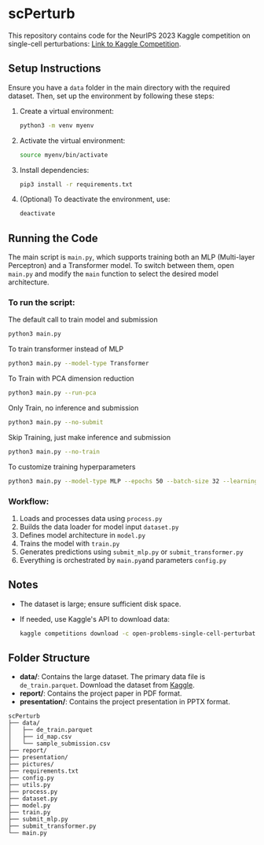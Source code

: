 # scPerturb

This repository contains code for the NeurIPS 2023 Kaggle competition on single-cell perturbations: [Link to Kaggle Competition](https://www.kaggle.com/competitions/open-problems-single-cell-perturbations/overview).

## Setup Instructions

Ensure you have a `data` folder in the main directory with the required dataset. Then, set up the environment by following these steps:

1. Create a virtual environment:

    ```bash
    python3 -m venv myenv
    ```

2. Activate the virtual environment:

    ```bash
    source myenv/bin/activate
    ```

3. Install dependencies:

    ```bash
    pip3 install -r requirements.txt
    ```

4. (Optional) To deactivate the environment, use:

    ```bash
    deactivate
    ```

## Running the Code

The main script is `main.py`, which supports training both an MLP (Multi-layer Perceptron) and a Transformer model. To switch between them, open `main.py` and modify the `main` function to select the desired model architecture.

### To run the script:

The default call to train model and submission 

```bash
python3 main.py  
```

To train transformer instead of MLP

```bash
python3 main.py --model-type Transformer
```

To Train with PCA dimension reduction

```bash
python3 main.py --run-pca
```

Only Train, no inference and submission 

```bash
python3 main.py --no-submit
```

Skip Training, just make inference and submission

```bash
python3 main.py --no-train
```

To customize training hyperparameters 

```bash
python3 main.py --model-type MLP --epochs 50 --batch-size 32 --learning-rate 1e-3 --optimizer adamw --scheduler plateau
```

### Workflow:
1. Loads and processes data using `process.py`
2. Builds the data loader for model input `dataset.py`
3. Defines model architecture in `model.py`
4. Trains the model with `train.py`
5. Generates predictions using `submit_mlp.py` or `submit_transformer.py`
6. Everything is orchestrated by `main.py`and parameters `config.py`

## Notes
- The dataset is large; ensure sufficient disk space.
- If needed, use Kaggle's API to download data:

    ```bash
    kaggle competitions download -c open-problems-single-cell-perturbations
    ```

## Folder Structure

- **data/**: Contains the large dataset. The primary data file is `de_train.parquet`. Download the dataset from [Kaggle](https://www.kaggle.com/competitions/open-problems-single-cell-perturbations/data).
- **report/**: Contains the project paper in PDF format.
- **presentation/**: Contains the project presentation in PPTX format.

```
scPerturb
├── data/
│   ├── de_train.parquet
│   ├── id_map.csv
│   └── sample_submission.csv
├── report/
├── presentation/
├── pictures/
├── requirements.txt  
├── config.py 
├── utils.py              
├── process.py
├── dataset.py
├── model.py
├── train.py
├── submit_mlp.py
├── submit_transformer.py
└── main.py  
```